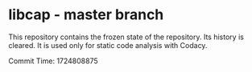 # libcap - master branch

This repository contains the frozen state of the repository.
Its history is cleared. It is used only for static code
analysis with Codacy.

Commit Time: 1724808875